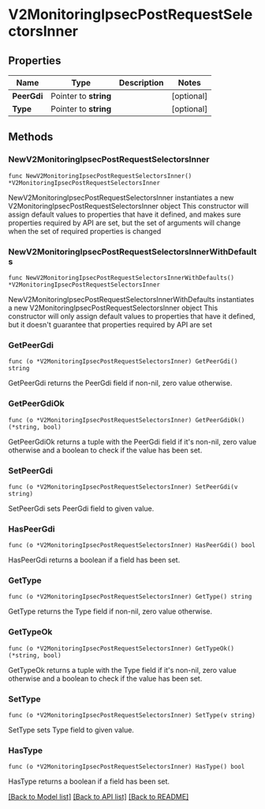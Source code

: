 # V2MonitoringIpsecPostRequestSelectorsInner

## Properties

Name | Type | Description | Notes
------------ | ------------- | ------------- | -------------
**PeerGdi** | Pointer to **string** |  | [optional] 
**Type** | Pointer to **string** |  | [optional] 

## Methods

### NewV2MonitoringIpsecPostRequestSelectorsInner

`func NewV2MonitoringIpsecPostRequestSelectorsInner() *V2MonitoringIpsecPostRequestSelectorsInner`

NewV2MonitoringIpsecPostRequestSelectorsInner instantiates a new V2MonitoringIpsecPostRequestSelectorsInner object
This constructor will assign default values to properties that have it defined,
and makes sure properties required by API are set, but the set of arguments
will change when the set of required properties is changed

### NewV2MonitoringIpsecPostRequestSelectorsInnerWithDefaults

`func NewV2MonitoringIpsecPostRequestSelectorsInnerWithDefaults() *V2MonitoringIpsecPostRequestSelectorsInner`

NewV2MonitoringIpsecPostRequestSelectorsInnerWithDefaults instantiates a new V2MonitoringIpsecPostRequestSelectorsInner object
This constructor will only assign default values to properties that have it defined,
but it doesn't guarantee that properties required by API are set

### GetPeerGdi

`func (o *V2MonitoringIpsecPostRequestSelectorsInner) GetPeerGdi() string`

GetPeerGdi returns the PeerGdi field if non-nil, zero value otherwise.

### GetPeerGdiOk

`func (o *V2MonitoringIpsecPostRequestSelectorsInner) GetPeerGdiOk() (*string, bool)`

GetPeerGdiOk returns a tuple with the PeerGdi field if it's non-nil, zero value otherwise
and a boolean to check if the value has been set.

### SetPeerGdi

`func (o *V2MonitoringIpsecPostRequestSelectorsInner) SetPeerGdi(v string)`

SetPeerGdi sets PeerGdi field to given value.

### HasPeerGdi

`func (o *V2MonitoringIpsecPostRequestSelectorsInner) HasPeerGdi() bool`

HasPeerGdi returns a boolean if a field has been set.

### GetType

`func (o *V2MonitoringIpsecPostRequestSelectorsInner) GetType() string`

GetType returns the Type field if non-nil, zero value otherwise.

### GetTypeOk

`func (o *V2MonitoringIpsecPostRequestSelectorsInner) GetTypeOk() (*string, bool)`

GetTypeOk returns a tuple with the Type field if it's non-nil, zero value otherwise
and a boolean to check if the value has been set.

### SetType

`func (o *V2MonitoringIpsecPostRequestSelectorsInner) SetType(v string)`

SetType sets Type field to given value.

### HasType

`func (o *V2MonitoringIpsecPostRequestSelectorsInner) HasType() bool`

HasType returns a boolean if a field has been set.


[[Back to Model list]](../README.md#documentation-for-models) [[Back to API list]](../README.md#documentation-for-api-endpoints) [[Back to README]](../README.md)


